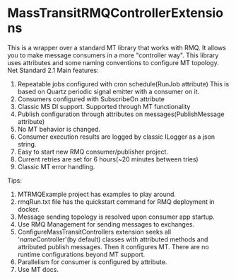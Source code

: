 # MassTransitRMQControllerExtensions
This is a wrapper over a standard MT library that works with RMQ. It allows you to make message consumers in a more "controller way".
This library uses attributes and some naming conventions to configure MT topology.
Net Standard 2.1
Main features:
1) Repeatable jobs configured with cron schedule(RunJob attribute) This is based on Quartz periodic signal emitter with a consumer on it.
2) Consumers configured with SubscribeOn attribute
3) Classic MS DI support. Supported through MT functionality 
4) Publish configuration through attributes on messages(PublishMessage attribute)
5) No MT behavior is changed.
6) Consumer execution results are logged by classic ILogger as a json string.
7) Easy to start new RMQ consumer/publisher project.  
8) Current retries are set for 6 hours(~20 minutes between tries)
9) Classic MT error handling.

Tips:

1) MTRMQExample project has examples to play around. 
2) rmqRun.txt file has the quickstart command for RMQ deployment in docker.
3) Message sending topology is resolved upon consumer app startup. 
4) Use RMQ Management for sending messages to exchanges.
5) ConfigureMassTransitControllers extension seeks all '*name*Controller'(by default) classes with attributed methods and attributed publish messages. Then it configures MT. There are no runtime configurations beyond MT support.
5) Parallelism for consumer is configured by attribute.
6) Use MT docs.
